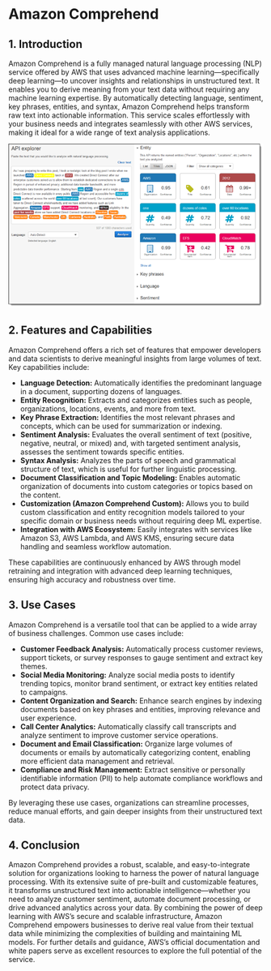 # Amazon Comprehend

## 1. Introduction

Amazon Comprehend is a fully managed natural language processing (NLP) service offered by AWS that uses advanced machine learning—specifically deep learning—to uncover insights and relationships in unstructured text. It enables you to derive meaning from your text data without requiring any machine learning expertise. By automatically detecting language, sentiment, key phrases, entities, and syntax, Amazon Comprehend helps transform raw text into actionable information. This service scales effortlessly with your business needs and integrates seamlessly with other AWS services, making it ideal for a wide range of text analysis applications.  

![aws-comprehend](../_assets/aws-comprehend.png)

## 2. Features and Capabilities

Amazon Comprehend offers a rich set of features that empower developers and data scientists to derive meaningful insights from large volumes of text. Key capabilities include:

- **Language Detection:** Automatically identifies the predominant language in a document, supporting dozens of languages.
- **Entity Recognition:** Extracts and categorizes entities such as people, organizations, locations, events, and more from text.
- **Key Phrase Extraction:** Identifies the most relevant phrases and concepts, which can be used for summarization or indexing.
- **Sentiment Analysis:** Evaluates the overall sentiment of text (positive, negative, neutral, or mixed) and, with targeted sentiment analysis, assesses the sentiment towards specific entities.
- **Syntax Analysis:** Analyzes the parts of speech and grammatical structure of text, which is useful for further linguistic processing.
- **Document Classification and Topic Modeling:** Enables automatic organization of documents into custom categories or topics based on the content.
- **Customization (Amazon Comprehend Custom):** Allows you to build custom classification and entity recognition models tailored to your specific domain or business needs without requiring deep ML expertise.
- **Integration with AWS Ecosystem:** Easily integrates with services like Amazon S3, AWS Lambda, and AWS KMS, ensuring secure data handling and seamless workflow automation.

These capabilities are continuously enhanced by AWS through model retraining and integration with advanced deep learning techniques, ensuring high accuracy and robustness over time.  
## 3. Use Cases

Amazon Comprehend is a versatile tool that can be applied to a wide array of business challenges. Common use cases include:

- **Customer Feedback Analysis:** Automatically process customer reviews, support tickets, or survey responses to gauge sentiment and extract key themes.
- **Social Media Monitoring:** Analyze social media posts to identify trending topics, monitor brand sentiment, or extract key entities related to campaigns.
- **Content Organization and Search:** Enhance search engines by indexing documents based on key phrases and entities, improving relevance and user experience.
- **Call Center Analytics:** Automatically classify call transcripts and analyze sentiment to improve customer service operations.
- **Document and Email Classification:** Organize large volumes of documents or emails by automatically categorizing content, enabling more efficient data management and retrieval.
- **Compliance and Risk Management:** Extract sensitive or personally identifiable information (PII) to help automate compliance workflows and protect data privacy.

By leveraging these use cases, organizations can streamline processes, reduce manual efforts, and gain deeper insights from their unstructured text data.  
## 4. Conclusion

Amazon Comprehend provides a robust, scalable, and easy-to-integrate solution for organizations looking to harness the power of natural language processing. With its extensive suite of pre-built and customizable features, it transforms unstructured text into actionable intelligence—whether you need to analyze customer sentiment, automate document processing, or drive advanced analytics across your data. By combining the power of deep learning with AWS’s secure and scalable infrastructure, Amazon Comprehend empowers businesses to derive real value from their textual data while minimizing the complexities of building and maintaining ML models. For further details and guidance, AWS’s official documentation and white papers serve as excellent resources to explore the full potential of the service.  
